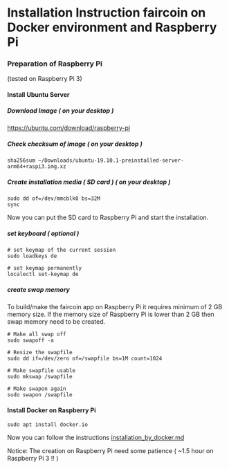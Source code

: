 # Installation Instruction faircoin on Docker environment and Raspberry Pi

### Preparation of Raspberry Pi
(tested on Raspberry Pi 3)

#### Install Ubuntu Server

##### Download Image ( on your desktop )
https://ubuntu.com/download/raspberry-pi

##### Check checksum of image ( on your desktop )
~~~
sha256sum ~/Downloads/ubuntu-19.10.1-preinstalled-server-arm64+raspi3.img.xz
~~~

##### Create installation media ( SD card ) ( on your desktop )
~~~
sudo dd of=/dev/mmcblk0 bs=32M
sync
~~~

Now you can put the SD card to Raspberry Pi and start the installation.

##### set keyboard ( optional )
~~~
# set keymap of the current session
sudo loadkeys de

# set keymap permanently
localectl set-keymap de
~~~

##### create swap memory
To build/make the faircoin app on Raspberry Pi it requires minimum of 2 GB memory size.
If the memory size of Raspberry Pi is lower than 2 GB then swap memory need to be created.
~~~
# Make all swap off
sudo swapoff -a

# Resize the swapfile
sudo dd if=/dev/zero of=/swapfile bs=1M count=1024

# Make swapfile usable
sudo mkswap /swapfile

# Make swapon again
sudo swapon /swapfile
~~~

#### Install Docker on Raspberry Pi
~~~
sudo apt install docker.io
~~~

Now you can follow the instructions  [installation_by_docker.md](installation_by_docker.md)

Notice: The creation on Raspberry Pi need some patience ( ~1.5 hour on Raspberry Pi 3 !! )
